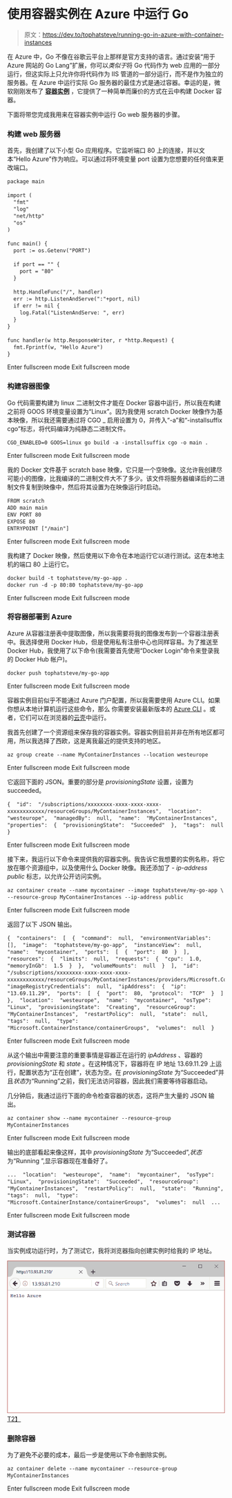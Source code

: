 # 使用容器实例在 Azure 中运行 Go

> 原文：<https://dev.to/tophatsteve/running-go-in-azure-with-container-instances>

在 Azure 中，Go 不像在谷歌云平台上那样是官方支持的语言。通过安装“用于 Azure 网站的 Go Lang”扩展，你可以*类似于*将 Go 代码作为 web 应用的一部分运行，但这实际上只允许你将代码作为 IIS 管道的一部分运行，而不是作为独立的服务器。在 Azure 中运行实际 Go 服务器的最佳方式是通过容器。幸运的是，微软刚刚发布了 [**容器实例**](https://azure.microsoft.com/en-us/services/container-instances/) ，它提供了一种简单而廉价的方式在云中构建 Docker 容器。

下面将带您完成我用来在容器实例中运行 Go web 服务器的步骤。

### 构建 web 服务器

首先，我创建了以下小型 Go 应用程序。它监听端口 80 上的连接，并以文本“Hello Azure”作为响应。可以通过将环境变量 port 设置为您想要的任何值来更改端口。

```
package main

import (
  "fmt"
  "log"
  "net/http"
  "os"
)

func main() {
  port := os.Getenv("PORT")

  if port == "" {
    port = "80"
  }

  http.HandleFunc("/", handler)
  err := http.ListenAndServe(":"+port, nil)
  if err != nil {
    log.Fatal("ListenAndServe: ", err)
  }
}

func handler(w http.ResponseWriter, r *http.Request) {
  fmt.Fprintf(w, "Hello Azure")
} 
```

Enter fullscreen mode Exit fullscreen mode

### 构建容器图像

Go 代码需要构建为 linux 二进制文件才能在 Docker 容器中运行，所以我在构建之前将 GOOS 环境变量设置为“Linux”。因为我使用 scratch Docker 映像作为基本映像，所以我还需要通过将 CGO _ 启用设置为 0，并传入“-a”和“-installsuffix cgo”标志，将代码编译为纯静态二进制文件。

```
CGO_ENABLED=0 GOOS=linux go build -a -installsuffix cgo -o main . 
```

Enter fullscreen mode Exit fullscreen mode

我的 Docker 文件基于 scratch base 映像，它只是一个空映像。这允许我创建尽可能小的图像，比我编译的二进制文件大不了多少。该文件将服务器编译后的二进制文件复制到映像中，然后将其设置为在映像运行时启动。

```
FROM scratch
ADD main main
ENV PORT 80
EXPOSE 80
ENTRYPOINT ["/main"] 
```

Enter fullscreen mode Exit fullscreen mode

我构建了 Docker 映像，然后使用以下命令在本地运行它以进行测试。这在本地主机的端口 80 上运行它。

```
docker build -t tophatsteve/my-go-app .
docker run -d -p 80:80 tophatsteve/my-go-app 
```

Enter fullscreen mode Exit fullscreen mode

### 将容器部署到 Azure

Azure 从容器注册表中提取图像，所以我需要将我的图像发布到一个容器注册表中。我选择使用 Docker Hub，但是使用私有注册中心也同样容易。为了推送至 Docker Hub，我使用了以下命令(我需要首先使用“Docker Login”命令来登录我的 Docker Hub 帐户)。

```
docker push tophatsteve/my-go-app 
```

Enter fullscreen mode Exit fullscreen mode

容器实例目前似乎不能通过 Azure 门户配置，所以我需要使用 Azure CLI。如果你想从本地计算机运行这些命令，那么
你需要安装最新版本的 [Azure CLI](https://docs.microsoft.com/en-gb/cli/azure/install-azure-cli) 。或者，它们可以在浏览器的[云壳](https://azure.microsoft.com/en-gb/features/cloud-shell/)中运行。

我首先创建了一个资源组来保存我的容器实例。容器实例目前并非在所有地区都可用，所以我选择了西欧，这是离我最近的提供支持的地区。

```
az group create --name MyContainerInstances --location westeurope 
```

Enter fullscreen mode Exit fullscreen mode

它返回下面的 JSON。重要的部分是 *provisioningState* 设置，设置为 succeeded。

```
{  "id":  "/subscriptions/xxxxxxxx-xxxx-xxxx-xxxx-xxxxxxxxxxxx/resourceGroups/MyContainerInstances",  "location":  "westeurope",  "managedBy":  null,  "name":  "MyContainerInstances",  "properties":  {  "provisioningState":  "Succeeded"  },  "tags":  null  } 
```

Enter fullscreen mode Exit fullscreen mode

接下来，我运行以下命令来提供我的容器实例。我告诉它我想要的实例名称，将它放在哪个资源组中，以及使用什么 Docker 映像。我还添加了 *- ip-address public* 标志，以允许公开访问实例。

```
az container create --name mycontainer --image tophatsteve/my-go-app \
--resource-group MyContainerInstances --ip-address public 
```

Enter fullscreen mode Exit fullscreen mode

返回了以下 JSON 输出。

```
{  "containers":  [  {  "command":  null,  "environmentVariables":  [],  "image":  "tophatsteve/my-go-app",  "instanceView":  null,  "name":  "mycontainer",  "ports":  [  {  "port":  80  }  ],  "resources":  {  "limits":  null,  "requests":  {  "cpu":  1.0,  "memoryInGb":  1.5  }  },  "volumeMounts":  null  }  ],  "id":  "/subscriptions/xxxxxxxx-xxxx-xxxx-xxxx-xxxxxxxxxxxx/resourceGroups/MyContainerInstances/providers/Microsoft.ContainerInstance/containerGroups/mycontainer",  "imageRegistryCredentials":  null,  "ipAddress":  {  "ip":  "13.69.11.29",  "ports":  [  {  "port":  80,  "protocol":  "TCP"  }  ]  },  "location":  "westeurope",  "name":  "mycontainer",  "osType":  "Linux",  "provisioningState":  "Creating",  "resourceGroup":  "MyContainerInstances",  "restartPolicy":  null,  "state":  null,  "tags":  null,  "type":  "Microsoft.ContainerInstance/containerGroups",  "volumes":  null  } 
```

Enter fullscreen mode Exit fullscreen mode

从这个输出中需要注意的重要事情是容器正在运行的 *ipAddress* 、容器的 *provisioningState* 和 *state* 。在这种情况下，容器将在 IP 地址 13.69.11.29 上运行，配置状态为“正在创建”，状态为空。在 *provisioningState* 为“Succeeded”并且*状态*为“Running”之前，我们无法访问容器，因此我们需要等待容器启动。

几分钟后，我通过运行下面的命令检查容器的状态，这将产生大量的 JSON 输出。

```
az container show --name mycontainer --resource-group MyContainerInstances 
```

Enter fullscreen mode Exit fullscreen mode

输出的底部看起来像这样，其中 *provisioningState* 为“Succeeded”,*状态*为“Running ”,显示容器现在准备好了。

```
...  "location":  "westeurope",  "name":  "mycontainer",  "osType":  "Linux",  "provisioningState":  "Succeeded",  "resourceGroup":  "MyContainerInstances",  "restartPolicy":  null,  "state":  "Running",  "tags":  null,  "type":  "Microsoft.ContainerInstance/containerGroups",  "volumes":  null  ... 
```

Enter fullscreen mode Exit fullscreen mode

### 测试容器

当实例成功运行时，为了测试它，我将浏览器指向创建实例时给我的 IP 地址。

[![Hello Azure](img/4f71ff99d30d7c5f9cd2e0a0ffc0a739.png)T2】](https://res.cloudinary.com/practicaldev/image/fetch/s--bagnQ9hK--/c_limit%2Cf_auto%2Cfl_progressive%2Cq_auto%2Cw_880/http://camelcase.co.uk/img/hello-azure-browser.PNG)

### 删除容器

为了避免不必要的成本，最后一步是使用以下命令删除实例。

```
az container delete --name mycontainer --resource-group MyContainerInstances 
```

Enter fullscreen mode Exit fullscreen mode